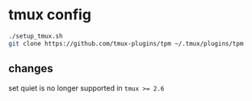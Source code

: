 # tmux config

```sh
./setup_tmux.sh
git clone https://github.com/tmux-plugins/tpm ~/.tmux/plugins/tpm
```

## changes

set quiet is no longer supported in `tmux >= 2.6`
